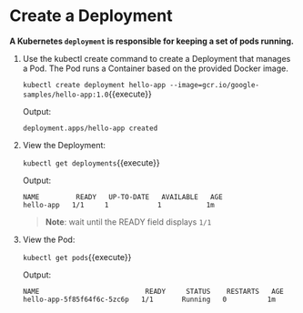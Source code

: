 # Create a Deployment

**A Kubernetes `deployment` is responsible for keeping a set of pods running.**

1. Use the kubectl create command to create a Deployment that manages a Pod. The Pod runs a Container based on the provided Docker image.

    `kubectl create deployment hello-app --image=gcr.io/google-samples/hello-app:1.0`{{execute}}

    Output:
    
    ```
    deployment.apps/hello-app created
    ```

2. View the Deployment:

    `kubectl get deployments`{{execute}}
    
    Output:

    ```
    NAME         READY   UP-TO-DATE   AVAILABLE   AGE
    hello-app   1/1     1            1           1m
    ```

     > **Note**: wait until the READY field displays `1/1`

3. View the Pod:
    
    `kubectl get pods`{{execute}}

    Output:

    ```
    NAME                          READY     STATUS    RESTARTS   AGE
    hello-app-5f85f64f6c-5zc6p   1/1       Running   0          1m
    ```
